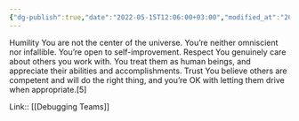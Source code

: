 ```yaml
---
{"dg-publish":true,"date":"2022-05-15T12:06:00+03:00","modified_at":"2022-05-29T14:16:27+03:00","title":"HRT framework","permalink":"/quotes/202205151206/","dgHomeLink":false,"dgPassFrontmatter":true}
---
```



Humility 
    You are not the center of the universe. You’re neither omniscient nor infallible. You’re open to self-improvement. 
Respect 
    You genuinely care about others you work with. You treat them as human beings, and appreciate their abilities and accomplishments. 
Trust 
    You believe others are competent and will do the right thing, and you’re OK with letting them drive when appropriate.[5]

Link:: [[Debugging Teams]]
